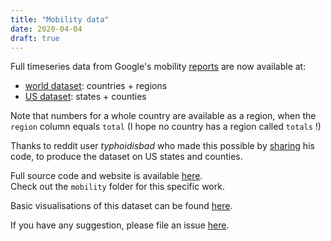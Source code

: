 ```yaml
---
title: "Mobility data"
date: 2020-04-04
draft: true
---
```


Full timeseries data from Google's mobility [reports](https://www.google.com/covid19/mobility/) are now available at:
- [world dataset](/mobility/world.json.gz): countries + regions
- [US dataset](/mobility/us.json.gz): states + counties

Note that numbers for a whole country are available as a region, when the `region` column equals `total` (I hope no country has a region called `totals` !)

Thanks to reddit user _typhoidisbad_ who made this possible by [sharing](https://www.reddit.com/r/datasets/comments/fuo64p/google_covid19_mobility_reports_time_series_data/) his code, to produce the dataset on US states and counties.

Full source code and website is available [here](https://github.com/horaceg/covid19-analysis).  
Check out the `mobility` folder for this specific work.

Basic visualisations of this dataset can be found [here](https://github.com/horaceg/covid19-analysis/blob/master/mobility/viz.ipynb).

If you have any suggestion, please file an issue [here](https://github.com/horaceg/covid19-analysis/issues).
